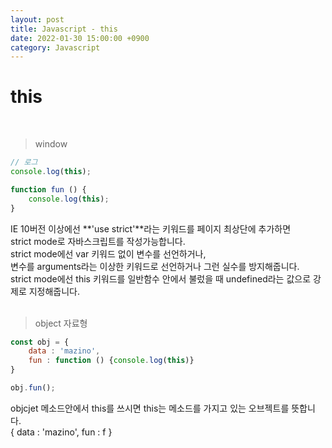 ```yaml
---
layout: post
title: Javascript - this
date: 2022-01-30 15:00:00 +0900
category: Javascript
---
```


this
===
<br />

> window

```javascript
// 로그
console.log(this);

function fun () {
    console.log(this);
}
```

IE 10버전 이상에선 **'use strict'**라는 키워드를 페이지 최상단에 추가하면<br />
strict mode로 자바스크립트를 작성가능합니다. <br />
strict mode에선 var 키워드 없이 변수를 선언하거나, <br />
변수를 arguments라는 이상한 키워드로 선언하거나 그런 실수를 방지해줍니다. <br />
strict mode에선 this 키워드를 일반함수 안에서 불렀을 때 undefined라는 값으로 강제로 지정해줍니다. <br />
<br />

> object 자료형

```javascript
const obj = {
    data : 'mazino',
    fun : function () {console.log(this)}
}

obj.fun();
```

objcjet 메소드안에서 this를 쓰시면 this는 메소드를 가지고 있는 오브젝트를 뜻합니다.<br />
{ data : 'mazino', fun : f }<br />




















